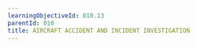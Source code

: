 ```yaml
---
learningObjectiveId: 010.13
parentId: 010
title: AIRCRAFT ACCIDENT AND INCIDENT INVESTIGATION
---
```



